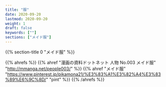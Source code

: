 ```yaml
---
title: "服"
date: 2020-09-20
lastmod: 2020-09-20
weight: 1
draft: false
keywords: [""]
sections: ["メイド服"]
---
```


{{% section-title 0 "メイド服" %}}

{{% ahrefs %}}
  {{% ahref "漫画の資料ドットネット 人物 No.003 メイド服" "http://mmanga.net/people003/" %}}
  {{% ahref "メイド服" "https://www.pinterest.jp/pikamona21/%E3%83%A1%E3%82%A4%E3%83%89%E6%9C%8D/" "pint" %}}
{{% /ahrefs %}}
